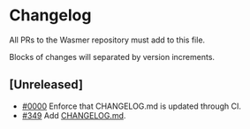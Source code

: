 # Changelog

All PRs to the Wasmer repository must add to this file.

Blocks of changes will separated by version increments.

## **[Unreleased]**
- [#0000]() Enforce that CHANGELOG.md is updated through CI.
- [#349](https://github.com/wasmerio/wasmer/pull/349) Add [CHANGELOG.md](https://github.com/wasmerio/wasmer/blob/master/CHANGELOG.md).
